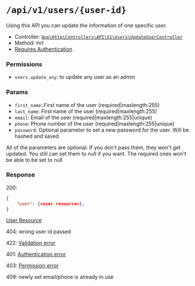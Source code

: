 # `/api/v1/users/{user-id}`
Using this API you can update the information of one specific user.

- Controller: [`App\Http\Controllers\API\V1\Users\UpdateUserController`](../../../src/app/Http/Controllers/API/V1/Users/UpdateUserController.php)
- Method: `PUT`
- [Requires Authentication](../auth/login.md#how-to-use-api-token)

### Permissions
- `users.update_any`: to update any user as an admin

### Params

- `first_name`: First name of the user (required|maxlength:255)
- `last_name`: First name of the user (required|maxlength:255)
- `email`: Email of the user (required|maxlength:255|unique)
- `phone`: Phone number of the user (required|maxlength:255|unique)
- `password`: Optional parameter to set a new password for the user. Will be hashed and saved

All of the parameters are optional. If you don't pass them, they won't get updated.
You still can set them to null if you want. The required ones won't be able to be set to null

### Response

200:
```json
{
    "user": {<user resource>},
}
```

[User Resource](../resources/user.md)

404: wrong user id passed

422: [Validation error](../validation-errors.md)

401: [Authentication error](../authentication-errors.md)

403: [Permission error](../permission-errors.md)

409: newly set email/phone is already in use

